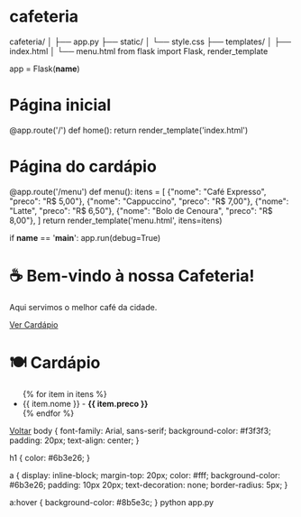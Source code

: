 # cafeteria
cafeteria/
│
├── app.py
├── static/
│   └── style.css
├── templates/
│   ├── index.html
│   └── menu.html
from flask import Flask, render_template

app = Flask(__name__)

# Página inicial
@app.route('/')
def home():
    return render_template('index.html')

# Página do cardápio
@app.route('/menu')
def menu():
    itens = [
        {"nome": "Café Expresso", "preco": "R$ 5,00"},
        {"nome": "Cappuccino", "preco": "R$ 7,00"},
        {"nome": "Latte", "preco": "R$ 6,50"},
        {"nome": "Bolo de Cenoura", "preco": "R$ 8,00"},
    ]
    return render_template('menu.html', itens=itens)

if __name__ == '__main__':
    app.run(debug=True)
<!DOCTYPE html>
<html lang="pt-br">
<head>
    <meta charset="UTF-8">
    <title>Bem-vindo à Cafeteria</title>
    <link rel="stylesheet" href="{{ url_for('static', filename='style.css') }}">
</head>
<body>
    <h1>☕ Bem-vindo à nossa Cafeteria!</h1>
    <p>Aqui servimos o melhor café da cidade.</p>
    <a href="/menu">Ver Cardápio</a>
</body>
</html>
<!DOCTYPE html>
<html lang="pt-br">
<head>
    <meta charset="UTF-8">
    <title>Cardápio</title>
    <link rel="stylesheet" href="{{ url_for('static', filename='style.css') }}">
</head>
<body>
    <h1>🍽️ Cardápio</h1>
    <ul>
        {% for item in itens %}
            <li>{{ item.nome }} - <strong>{{ item.preco }}</strong></li>
        {% endfor %}
    </ul>
    <a href="/">Voltar</a>
</body>
</html>
body {
    font-family: Arial, sans-serif;
    background-color: #f3f3f3;
    padding: 20px;
    text-align: center;
}

h1 {
    color: #6b3e26;
}

a {
    display: inline-block;
    margin-top: 20px;
    color: #fff;
    background-color: #6b3e26;
    padding: 10px 20px;
    text-decoration: none;
    border-radius: 5px;
}

a:hover {
    background-color: #8b5e3c;
}
python app.py
